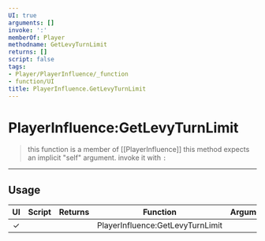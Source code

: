```yaml
---
UI: true
arguments: []
invoke: ':'
memberOf: Player
methodname: GetLevyTurnLimit
returns: []
script: false
tags:
- Player/PlayerInfluence/_function
- function/UI
title: PlayerInfluence.GetLevyTurnLimit
---
```

# PlayerInfluence:GetLevyTurnLimit
> this function is a member of [[PlayerInfluence]]
> this method expects an implicit "self" argument. invoke it with `:`
-----
## Usage
|  UI | Script | Returns | Function | Arguments |
|:---:|:------:|-------:|:--------:|:---------|
|✓| ||PlayerInfluence:GetLevyTurnLimit||
